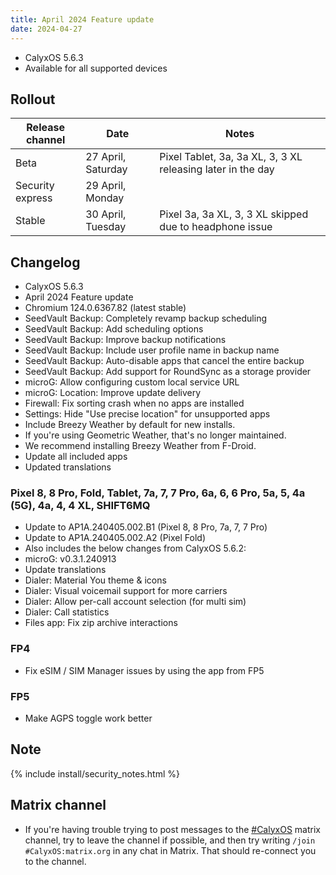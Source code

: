 ```yaml
---
title: April 2024 Feature update
date: 2024-04-27
---
```


* CalyxOS 5.6.3
* Available for all supported devices

## Rollout

| Release channel  | Date   | Notes |
| ---------------- | ------ | ------ |
| Beta | 27 April, Saturday | Pixel Tablet, 3a, 3a XL, 3, 3 XL releasing later in the day |
| Security express | 29 April, Monday | |
| Stable | 30 April, Tuesday | Pixel 3a, 3a XL, 3, 3 XL skipped due to headphone issue |

## Changelog
* CalyxOS 5.6.3
* April 2024 Feature update
* Chromium 124.0.6367.82 (latest stable)
* SeedVault Backup: Completely revamp backup scheduling
* SeedVault Backup: Add scheduling options
* SeedVault Backup: Improve backup notifications
* SeedVault Backup: Include user profile name in backup name
* SeedVault Backup: Auto-disable apps that cancel the entire backup
* SeedVault Backup: Add support for RoundSync as a storage provider
* microG: Allow configuring custom local service URL
* microG: Location: Improve update delivery
* Firewall: Fix sorting crash when no apps are installed
* Settings: Hide "Use precise location" for unsupported apps
* Include Breezy Weather by default for new installs.
* If you're using Geometric Weather, that's no longer maintained.
* We recommend installing Breezy Weather from F-Droid.
* Update all included apps
* Updated translations

### Pixel 8, 8 Pro, Fold, Tablet, 7a, 7, 7 Pro, 6a, 6, 6 Pro, 5a, 5, 4a (5G), 4a, 4, 4 XL, SHIFT6MQ
* Update to AP1A.240405.002.B1 (Pixel 8, 8 Pro, 7a, 7, 7 Pro)
* Update to AP1A.240405.002.A2 (Pixel Fold)
* Also includes the below changes from CalyxOS 5.6.2:
* microG: v0.3.1.240913
* Update translations
* Dialer: Material You theme & icons
* Dialer: Visual voicemail support for more carriers
* Dialer: Allow per-call account selection (for multi sim)
* Dialer: Call statistics
* Files app: Fix zip archive interactions

### FP4
* Fix eSIM / SIM Manager issues by using the app from FP5

### FP5
* Make AGPS toggle work better

## Note

{% include install/security_notes.html %}

## Matrix channel

* If you're having trouble trying to post messages to the [#CalyxOS](https://matrix.to/#/#CalyxOS:matrix.org) matrix channel, try to leave the channel if possible, and then try writing `/join #CalyxOS:matrix.org` in any chat in Matrix. That should re-connect you to the channel.

